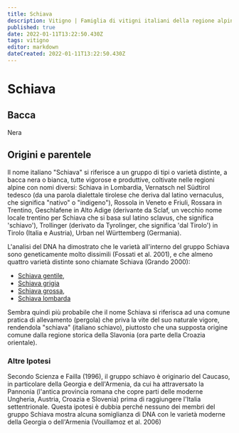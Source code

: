 ```yaml
---
title: Schiava
description: Vitigno | Famiglia di vitigni italiani della regione alpina
published: true
date: 2022-01-11T13:22:50.430Z
tags: vitigno
editor: markdown
dateCreated: 2022-01-11T13:22:50.430Z
---
```


# Schiava

## Bacca
Nera

## Origini e parentele
Il nome italiano "Schiava" si riferisce a un gruppo di tipi o varietà distinte, a bacca nera o bianca, tutte vigorose e produttive, coltivate nelle regioni alpine con nomi diversi: Schiava in Lombardia, Vernatsch nel Südtirol tedesco (da una parola dialettale tirolese che deriva dal latino vernaculus, che significa "nativo" o "indigeno"), Rossola in Veneto e Friuli, Rossara in Trentino, Geschlafene in Alto Adige (derivante da Sclaf, un vecchio nome locale trentino per Schiava che si basa sul latino sclavus, che significa 'schiavo'), Trollinger (derivato da Tyrolinger, che significa 'dal Tirolo') in Tirolo (Italia e Austria), Urban nel Württemberg (Germania).

L'analisi del DNA ha dimostrato che le varietà all'interno del gruppo Schiava sono geneticamente molto dissimili (Fossati et al. 2001), e che almeno quattro varietà distinte sono chiamate Schiava (Grando 2000): 
- [Schiava gentile](/vitigni/Italia/schiava-gentile), 
- [Schiava grigia](/vitigni/Italia/schiava-grigia)
- [Schiava grossa](/vitigni/Italia/schiava-grossa), 
- [Schiava lombarda](/vitigni/Italia/schiava-lombarda) 

Sembra quindi più probabile che il nome Schiava si riferisca ad una comune pratica di allevamento (pergola) che priva la vite del suo naturale vigore, rendendola "schiava" (italiano schiavo), piuttosto che una supposta origine comune dalla regione storica della Slavonia (ora parte della Croazia orientale).



### Altre Ipotesi

Secondo Scienza e Failla (1996), il gruppo schiavo è originario del Caucaso, in particolare della Georgia e dell'Armenia, da cui ha attraversato la Pannonia (l'antica provincia romana che copre parti delle moderne Ungheria, Austria, Croazia e Slovenia) prima di raggiungere l'Italia settentrionale. Questa ipotesi è dubbia perché nessuno dei membri del gruppo Schiava mostra alcuna somiglianza di DNA con le varietà moderne della Georgia o dell'Armenia (Vouillamoz et al. 2006)